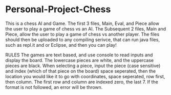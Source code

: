 # Personal-Project-Chess
This is a chess AI and Game.
The first 3 files, Main, Eval, and Piece allow the user to play a game of chess vs an AI.
The Subsequent 2 files, Main and Piece, allow the user to play a game of chess vs another player.
The files should then be uploaded to any compiling serivce, that can run java files, such as repl.it and or Eclipse, and then you can play!

RULES
The games are text based, and use console to read inputs and display the board.
The lowercase pieces are white, and the uppercase pieces are black.
When selecting a piece, input the piece (case sensitive) and index (which of that piece on the board) space seperated,
then the location you would like it to go with coordinates, space seperated, row first, then column.
The first row and column are indexed zero, the last 7.
If the format is not followed, an error will be thrown.

